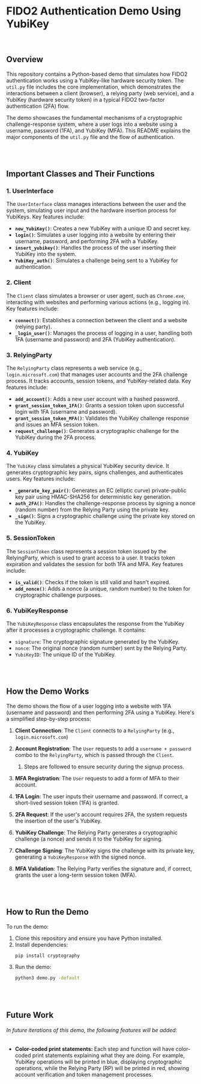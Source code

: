 # FIDO2 Authentication Demo Using YubiKey

<br>

## Overview

This repository contains a Python-based demo that simulates how FIDO2 authentication works using a YubiKey-like hardware security token. The `util.py` file includes the core implementation, which demonstrates the interactions between a client (browser), a relying party (web service), and a YubiKey (hardware security token) in a typical FIDO2 two-factor authentication (2FA) flow.

The demo showcases the fundamental mechanisms of a cryptographic challenge-response system, where a user logs into a website using a username, password (1FA), and YubiKey (MFA). This README explains the major components of the `util.py` file and the flow of authentication.

<br>

<br>

## Important Classes and Their Functions

### 1. **UserInterface**
The `UserInterface` class manages interactions between the user and the system, simulating user input and the hardware insertion process for YubiKeys. Key features include:
- **`new_YubiKey()`**: Creates a new YubiKey with a unique ID and secret key.
- **`login()`**: Simulates a user logging into a website by entering their username, password, and performing 2FA with a YubiKey.
- **`insert_yubikey()`**: Handles the process of the user inserting their YubiKey into the system.
- **`YubiKey_auth()`**: Simulates a challenge being sent to a YubiKey for authentication.

### 2. **Client**
The `Client` class simulates a browser or user agent, such as `Chrome.exe`, interacting with websites and performing various actions (e.g., logging in). Key features include:
- **`connect()`**: Establishes a connection between the client and a website (relying party).
- **`_login_user()`**: Manages the process of logging in a user, handling both 1FA (username and password) and 2FA (YubiKey authentication).

### 3. **RelyingParty**
The `RelyingParty` class represents a web service (e.g., `login.microsoft.com`) that manages user accounts and the 2FA challenge process. It tracks accounts, session tokens, and YubiKey-related data. Key features include:
- **`add_account()`**: Adds a new user account with a hashed password.
- **`grant_session_token_1FA()`**: Grants a session token upon successful login with 1FA (username and password).
- **`grant_session_token_MFA()`**: Validates the YubiKey challenge response and issues an MFA session token.
- **`request_challenge()`**: Generates a cryptographic challenge for the YubiKey during the 2FA process.

### 4. **YubiKey**
The `YubiKey` class simulates a physical YubiKey security device. It generates cryptographic key pairs, signs challenges, and authenticates users. Key features include:
- **`_generate_key_pair()`**: Generates an EC (elliptic curve) private-public key pair using HMAC-SHA256 for deterministic key generation.
- **`auth_2FA()`**: Handles the challenge-response process by signing a nonce (random number) from the Relying Party using the private key.
- **`_sign()`**: Signs a cryptographic challenge using the private key stored on the YubiKey.

### 5. **SessionToken**
The `SessionToken` class represents a session token issued by the RelyingParty, which is used to grant access to a user. It tracks token expiration and validates the session for both 1FA and MFA. Key features include:
- **`is_valid()`**: Checks if the token is still valid and hasn't expired.
- **`add_nonce()`**: Adds a nonce (a unique, random number) to the token for cryptographic challenge purposes.

### 6. **YubiKeyResponse**
The `YubiKeyResponse` class encapsulates the response from the YubiKey after it processes a cryptographic challenge. It contains:
- `signature`: The cryptographic signature generated by the YubiKey.
- `nonce`: The original nonce (random number) sent by the Relying Party.
- `YubiKeyID`: The unique ID of the YubiKey.

<br>

<br>

## How the Demo Works

The demo shows the flow of a user logging into a website with 1FA (username and password) and then performing 2FA using a YubiKey. Here's a simplified step-by-step process:

1. **Client Connection**: The `Client` connects to a `RelyingParty` (e.g., `login.microsoft.com`)

2. **Account Registration**: The `User` requests to add a `username + password` combo to the `RelyingParty`, which is passed through the `Client`.
   1. Steps are followed to ensure security during the signup process.

3. **MFA Registration**: The `User` requests to add a form of MFA to their account.
   
4. **1FA Login**: The user inputs their username and password. If correct, a short-lived session token (1FA) is granted.

5. **2FA Request**: If the user's account requires 2FA, the system requests the insertion of the user's YubiKey.

6. **YubiKey Challenge**: The Relying Party generates a cryptographic challenge (a nonce) and sends it to the YubiKey for signing.

7. **Challenge Signing**: The YubiKey signs the challenge with its private key, generating a `YubiKeyResponse` with the signed nonce.

8. **MFA Validation**: The Relying Party verifies the signature and, if correct, grants the user a long-term session token (MFA).

<br>

<br>

## How to Run the Demo

To run the demo:
1. Clone this repository and ensure you have Python installed.
2. Install dependencies:
   ```bash
   pip install cryptography
   ```
3. Run the demo: 
   ```bash
   python3 demo.py -default
   ```

<br>

<br>

## Future Work
###### In future iterations of this demo, the following features will be added:
* **Color-coded print statements:** Each step and function will have color-coded print statements explaining what they are doing. For example, YubiKey operations will be printed in blue, displaying cryptographic operations, while the Relying Party (RP) will be printed in red, showing account verification and token management processes.


<br>

<br>

<br>

<br>

<br>
